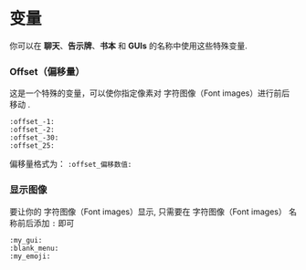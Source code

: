# 变量

你可以在 **聊天**、**告示牌**、**书本** 和 **GUIs** 的名称中使用这些特殊变量.

### Offset（偏移量）

这是一个特殊的变量，可以使你指定像素对 字符图像（Font images）进行前后移动 .

```
:offset_-1:
:offset_-2:
:offset_-30:
:offset_25:
```

偏移量格式为： `:offset_偏移数值:`

### 显示图像

要让你的 字符图像（Font images）显示, 只需要在 字符图像（Font images） 名称前后添加 `:` 即可

```
:my_gui:
:blank_menu:
:my_emoji:
```

